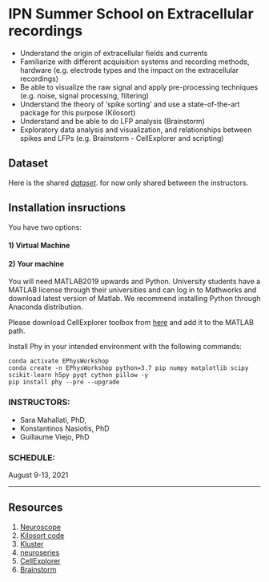 # IPN Summer School on Extracellular recordings


- Understand the origin of extracellular fields and currents 
- Familiarize with different acquisition systems and recording methods, hardware (e.g. electrode types and the impact on the extracellular recordings) 
- Be able to visualize the raw signal and apply pre-processing techniques (e.g. noise, signal processing, filtering)
- Understand the theory of ‘spike sorting’ and use a state-of-the-art package for this purpose (Kilosort)
- Understand and be able to do LFP analysis (Brainstorm)
- Exploratory data analysis and visualization, and relationships between spikes and LFPs (e.g. Brainstorm - CellExplorer and scripting)

## Dataset
Here is the shared [*dataset*](https://utoronto-my.sharepoint.com/:f:/g/personal/sara_mahallati_mail_utoronto_ca/EtxU7ooHfqNKuPZ3lpbE7O8BtZkkMn1k2vf9D5grUUM4IA?e=AHPRMW). for now only shared between the instructors. 

## Installation insructions
You have two options: 
#### 1) Virtual Machine
 
#### 2) Your machine
You will need MATLAB2019 upwards and Python. University students have a MATLAB license through their universities and can log in to Mathworks and download latest version of Matlab. We recommend installing Python through Anaconda distribution. 
 
Please download CellExplorer toolbox from [here](https://github.com/petersenpeter/CellExplorer/archive/master.zip) and add it to the MATLAB path. 

Install Phy in your intended environment with the following commands: 
```
conda activate EPhysWorkshop
conda create -n EPhysWorkshop python=3.7 pip numpy matplotlib scipy scikit-learn h5py pyqt cython pillow -y
pip install phy --pre --upgrade
```







### INSTRUCTORS: 
  - Sara Mahallati, PhD, 
  - Konstantinos Nasiotis, PhD
  - Guillaume Viejo, PhD

### SCHEDULE: 

August 9-13, 2021

---

## Resources 

1. [Neuroscope](neuroscope.md)
2. [Kilosort code](ipn_kilosort.md)
3. [Kluster](kluster.md)
4. [neuroseries](ipn_neuroseries.md)
5. [CellExplorer](https://cellexplorer.org/)
6. [Brainstorm](ipn_brainstorm.md)
